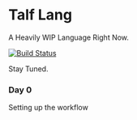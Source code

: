 Talf Lang
==============================

A Heavily WIP Language Right Now.

[![Build Status](https://img.shields.io/travis/bakabbq/talf-lang.svg?style=flat)](https://travis-ci.org/BakaBBQ/talf-lang)

Stay Tuned.

### Day 0
Setting up the workflow
